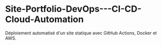 # Site-Portfolio-DevOps---CI-CD-Cloud-Automation
Déploiement automatisé d'un site statique avec GitHub Actions, Docker et AWS.
